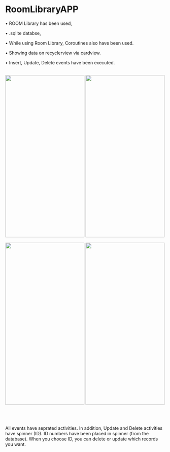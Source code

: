 # RoomLibraryAPP

• ROOM Library has been used,

• .sqlite databse, 

• While using Room Library, Coroutines also have been used.

• Showing data on recyclerview via cardview.

• Insert, Update, Delete events have been executed.
 <br />
 <br />



<img src="https://user-images.githubusercontent.com/47759665/221383144-f9debeb3-4973-4e58-a318-63e70f1ac118.png" width="249" height="512"> <img src="https://user-images.githubusercontent.com/47759665/221384155-69b3850f-e398-43c6-b832-29179c969302.png" width="249" height="512">

<img src="https://user-images.githubusercontent.com/47759665/221384180-c592150d-1837-4b84-8ca4-d62ce6152237.png" width="249" height="512"> <img src="https://user-images.githubusercontent.com/47759665/221384206-d66f0c86-c24f-44ca-82fc-c25e678baa17.png" width="249" height="512">


 <br />
 <br />
 
 All events have seprated activities. In addition, Update and Delete activities have spinner (ID). ID numbers have been placed in spinner (from the database). When you choose ID, you can delete or update which records you want.
